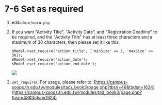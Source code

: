 # 7-6 Set as required



1. edit`admin/main.php`
2. If you want "Activity Title", "Activity Date", and "Registration Deadline" to be required, and the "Activity Title" has at least three characters and a maximum of 30 characters, then please set it like this:

   ```text
   $Model->set_require('action_title', ['minSize' => 3, 'maxSize' => 30]);
   $Model->set_require('action_date');
   $Model->set_require('action_end_date');
   ```

   ![](https://campus-xoops.tn.edu.tw/uploads/tad_book3/image/47/%E7%81%AB%E7%8B%90%E6%88%AA%E5%9B%BE_2020-06-01T08-29-41.266Z.png)  

3. `set_require()`For usage, please refer to: [https://campus-xoops.tn.edu.tw/modules/tad\_book3/page.php?tbsn=48&tbdsn=1624](https://campus-xoops.tn.edu.tw/modules/tad_book3/page.php?tbsn=48&tbdsn=1624)

